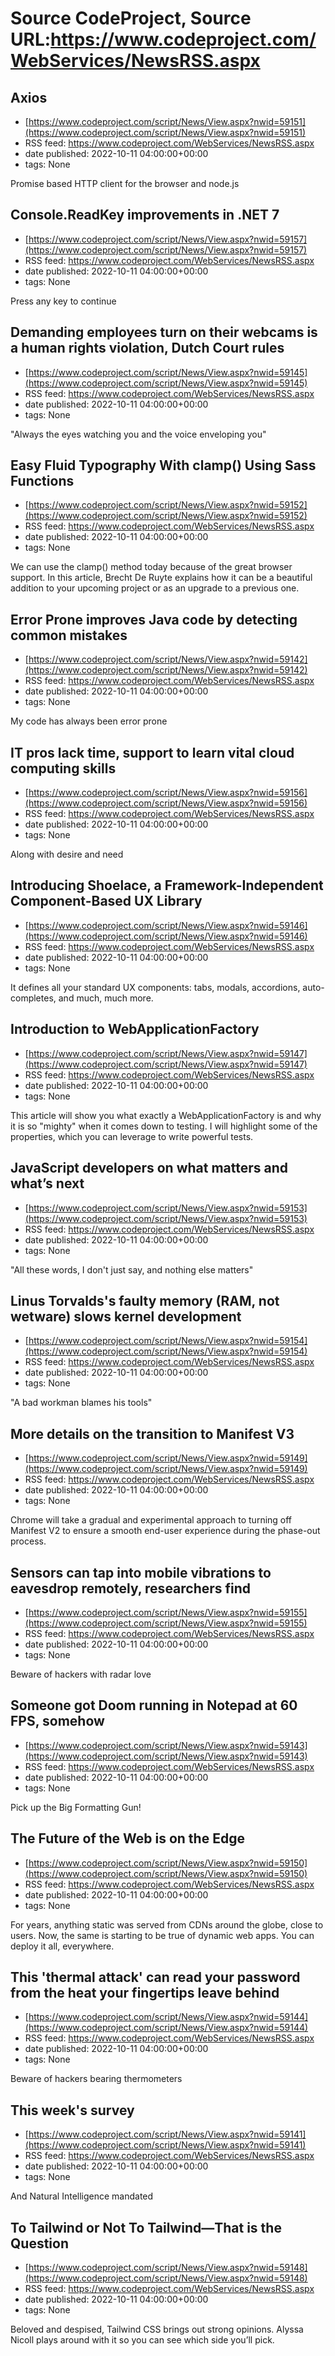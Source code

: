 # Source CodeProject, Source URL:https://www.codeproject.com/WebServices/NewsRSS.aspx

## Axios
 - [https://www.codeproject.com/script/News/View.aspx?nwid=59151](https://www.codeproject.com/script/News/View.aspx?nwid=59151)
 - RSS feed: https://www.codeproject.com/WebServices/NewsRSS.aspx
 - date published: 2022-10-11 04:00:00+00:00
 - tags: None

Promise based HTTP client for the browser and node.js

## Console.ReadKey improvements in .NET 7
 - [https://www.codeproject.com/script/News/View.aspx?nwid=59157](https://www.codeproject.com/script/News/View.aspx?nwid=59157)
 - RSS feed: https://www.codeproject.com/WebServices/NewsRSS.aspx
 - date published: 2022-10-11 04:00:00+00:00
 - tags: None

Press any key to continue

## Demanding employees turn on their webcams is a human rights violation, Dutch Court rules
 - [https://www.codeproject.com/script/News/View.aspx?nwid=59145](https://www.codeproject.com/script/News/View.aspx?nwid=59145)
 - RSS feed: https://www.codeproject.com/WebServices/NewsRSS.aspx
 - date published: 2022-10-11 04:00:00+00:00
 - tags: None

"Always the eyes watching you and the voice enveloping you"

## Easy Fluid Typography With clamp() Using Sass Functions
 - [https://www.codeproject.com/script/News/View.aspx?nwid=59152](https://www.codeproject.com/script/News/View.aspx?nwid=59152)
 - RSS feed: https://www.codeproject.com/WebServices/NewsRSS.aspx
 - date published: 2022-10-11 04:00:00+00:00
 - tags: None

We can use the clamp() method today because of the great browser support. In this article, Brecht De Ruyte explains how it can be a beautiful addition to your upcoming project or as an upgrade to a previous one.

## Error Prone improves Java code by detecting common mistakes
 - [https://www.codeproject.com/script/News/View.aspx?nwid=59142](https://www.codeproject.com/script/News/View.aspx?nwid=59142)
 - RSS feed: https://www.codeproject.com/WebServices/NewsRSS.aspx
 - date published: 2022-10-11 04:00:00+00:00
 - tags: None

My code has always been error prone

## IT pros lack time, support to learn vital cloud computing skills
 - [https://www.codeproject.com/script/News/View.aspx?nwid=59156](https://www.codeproject.com/script/News/View.aspx?nwid=59156)
 - RSS feed: https://www.codeproject.com/WebServices/NewsRSS.aspx
 - date published: 2022-10-11 04:00:00+00:00
 - tags: None

Along with desire and need

## Introducing Shoelace, a Framework-Independent Component-Based UX Library
 - [https://www.codeproject.com/script/News/View.aspx?nwid=59146](https://www.codeproject.com/script/News/View.aspx?nwid=59146)
 - RSS feed: https://www.codeproject.com/WebServices/NewsRSS.aspx
 - date published: 2022-10-11 04:00:00+00:00
 - tags: None

It defines all your standard UX components: tabs, modals, accordions, auto-completes, and much, much more.

## Introduction to WebApplicationFactory
 - [https://www.codeproject.com/script/News/View.aspx?nwid=59147](https://www.codeproject.com/script/News/View.aspx?nwid=59147)
 - RSS feed: https://www.codeproject.com/WebServices/NewsRSS.aspx
 - date published: 2022-10-11 04:00:00+00:00
 - tags: None

This article will show you what exactly a WebApplicationFactory is and why it is so "mighty" when it comes down to testing. I will highlight some of the properties, which you can leverage to write powerful tests.

## JavaScript developers on what matters and what’s next
 - [https://www.codeproject.com/script/News/View.aspx?nwid=59153](https://www.codeproject.com/script/News/View.aspx?nwid=59153)
 - RSS feed: https://www.codeproject.com/WebServices/NewsRSS.aspx
 - date published: 2022-10-11 04:00:00+00:00
 - tags: None

"All these words, I don't just say, and nothing else matters"

## Linus Torvalds's faulty memory (RAM, not wetware) slows kernel development
 - [https://www.codeproject.com/script/News/View.aspx?nwid=59154](https://www.codeproject.com/script/News/View.aspx?nwid=59154)
 - RSS feed: https://www.codeproject.com/WebServices/NewsRSS.aspx
 - date published: 2022-10-11 04:00:00+00:00
 - tags: None

"A bad workman blames his tools"

## More details on the transition to Manifest V3
 - [https://www.codeproject.com/script/News/View.aspx?nwid=59149](https://www.codeproject.com/script/News/View.aspx?nwid=59149)
 - RSS feed: https://www.codeproject.com/WebServices/NewsRSS.aspx
 - date published: 2022-10-11 04:00:00+00:00
 - tags: None

Chrome will take a gradual and experimental approach to turning off Manifest V2 to ensure a smooth end-user experience during the phase-out process.

## Sensors can tap into mobile vibrations to eavesdrop remotely, researchers find
 - [https://www.codeproject.com/script/News/View.aspx?nwid=59155](https://www.codeproject.com/script/News/View.aspx?nwid=59155)
 - RSS feed: https://www.codeproject.com/WebServices/NewsRSS.aspx
 - date published: 2022-10-11 04:00:00+00:00
 - tags: None

Beware of hackers with radar love

## Someone got Doom running in Notepad at 60 FPS, somehow
 - [https://www.codeproject.com/script/News/View.aspx?nwid=59143](https://www.codeproject.com/script/News/View.aspx?nwid=59143)
 - RSS feed: https://www.codeproject.com/WebServices/NewsRSS.aspx
 - date published: 2022-10-11 04:00:00+00:00
 - tags: None

Pick up the Big Formatting Gun!

## The Future of the Web is on the Edge
 - [https://www.codeproject.com/script/News/View.aspx?nwid=59150](https://www.codeproject.com/script/News/View.aspx?nwid=59150)
 - RSS feed: https://www.codeproject.com/WebServices/NewsRSS.aspx
 - date published: 2022-10-11 04:00:00+00:00
 - tags: None

For years, anything static was served from CDNs around the globe, close to users. Now, the same is starting to be true of dynamic web apps. You can deploy it all, everywhere.

## This 'thermal attack' can read your password from the heat your fingertips leave behind
 - [https://www.codeproject.com/script/News/View.aspx?nwid=59144](https://www.codeproject.com/script/News/View.aspx?nwid=59144)
 - RSS feed: https://www.codeproject.com/WebServices/NewsRSS.aspx
 - date published: 2022-10-11 04:00:00+00:00
 - tags: None

Beware of hackers bearing thermometers

## This week's survey
 - [https://www.codeproject.com/script/News/View.aspx?nwid=59141](https://www.codeproject.com/script/News/View.aspx?nwid=59141)
 - RSS feed: https://www.codeproject.com/WebServices/NewsRSS.aspx
 - date published: 2022-10-11 04:00:00+00:00
 - tags: None

And Natural Intelligence mandated

## To Tailwind or Not To Tailwind—That is the Question
 - [https://www.codeproject.com/script/News/View.aspx?nwid=59148](https://www.codeproject.com/script/News/View.aspx?nwid=59148)
 - RSS feed: https://www.codeproject.com/WebServices/NewsRSS.aspx
 - date published: 2022-10-11 04:00:00+00:00
 - tags: None

Beloved and despised, Tailwind CSS brings out strong opinions. Alyssa Nicoll plays around with it so you can see which side you’ll pick.
